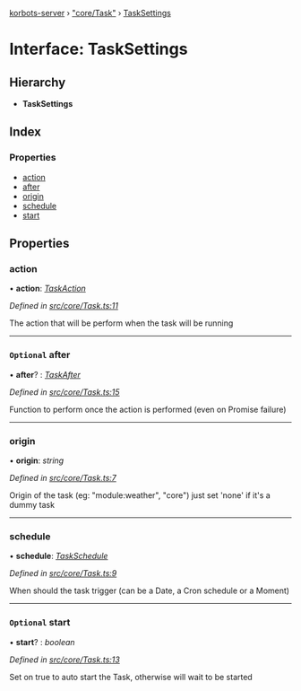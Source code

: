 [korbots-server](../README.md) › ["core/Task"](../modules/_core_task_.md) › [TaskSettings](_core_task_.tasksettings.md)

# Interface: TaskSettings

## Hierarchy

* **TaskSettings**

## Index

### Properties

* [action](_core_task_.tasksettings.md#action)
* [after](_core_task_.tasksettings.md#optional-after)
* [origin](_core_task_.tasksettings.md#origin)
* [schedule](_core_task_.tasksettings.md#schedule)
* [start](_core_task_.tasksettings.md#optional-start)

## Properties

###  action

• **action**: *[TaskAction](../modules/_core_task_.md#taskaction)*

*Defined in [src/core/Task.ts:11](https://github.com/Xisabla/Korbots/blob/84c1655/server/src/core/Task.ts#L11)*

The action that will be perform when the task will be running

___

### `Optional` after

• **after**? : *[TaskAfter](../modules/_core_task_.md#taskafter)*

*Defined in [src/core/Task.ts:15](https://github.com/Xisabla/Korbots/blob/84c1655/server/src/core/Task.ts#L15)*

Function to perform once the action is performed (even on Promise failure)

___

###  origin

• **origin**: *string*

*Defined in [src/core/Task.ts:7](https://github.com/Xisabla/Korbots/blob/84c1655/server/src/core/Task.ts#L7)*

Origin of the task (eg: "module:weather", "core") just set 'none' if it's a dummy task

___

###  schedule

• **schedule**: *[TaskSchedule](../modules/_core_task_.md#taskschedule)*

*Defined in [src/core/Task.ts:9](https://github.com/Xisabla/Korbots/blob/84c1655/server/src/core/Task.ts#L9)*

When should the task trigger (can be a Date, a Cron schedule or a Moment)

___

### `Optional` start

• **start**? : *boolean*

*Defined in [src/core/Task.ts:13](https://github.com/Xisabla/Korbots/blob/84c1655/server/src/core/Task.ts#L13)*

Set on true to auto start the Task, otherwise will wait to be started
